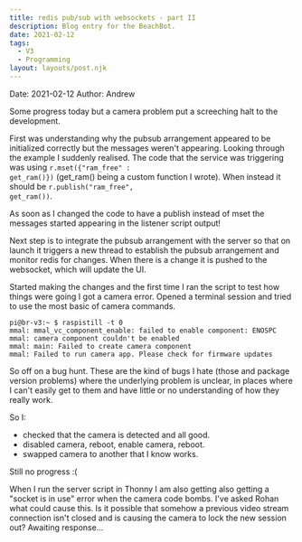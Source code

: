 ```yaml
---
title: redis pub/sub with websockets - part II
description: Blog entry for the BeachBot.
date: 2021-02-12
tags:
  - V3
  - Programming
layout: layouts/post.njk
---
```

Date: 2021-02-12
Author: Andrew

Some progress today but a camera problem put a screeching halt to the development. 

First was understanding why the pubsub arrangement appeared to be initialized correctly but the messages weren't appearing. Looking through the example I suddenly realised. The code that the service was triggering was using <code class="python">r.mset({"ram_free" : get_ram()})</code> (get_ram() being a custom function I wrote). When instead it should be <code  class="python">r.publish("ram_free", get_ram())</code>.

As soon as I changed the code to have a publish instead of mset the messages started appearing in the listener script output!

Next step is to integrate the pubsub arrangement with the server so that on launch it triggers a new thread to establish the pubsub arrangement and monitor redis for changes. When there is a change it is pushed to the websocket, which will update the UI.

Started making the changes and the first time I ran the script to test how things were going I got a camera error. Opened a terminal session and tried to use the most basic of camera commands.
<pre><code class="Bash">pi@br-v3:~ $ raspistill -t 0
mmal: mmal_vc_component_enable: failed to enable component: ENOSPC
mmal: camera component couldn't be enabled
mmal: main: Failed to create camera component
mmal: Failed to run camera app. Please check for firmware updates
</code></pre>

So off on a bug hunt. These are the kind of bugs I hate (those and package version problems) where the  underlying problem is unclear, in places where I can't easily get to them and have little or no understanding of how they really work.

So I:
<UL>
<LI>checked that the camera is detected and all good.</LI>
<LI>disabled camera, reboot, enable camera, reboot.</LI>
<LI>swapped camera to another that I know works.</LI>
</UL>

Still no progress :(

When I run the server script in Thonny I am also getting also getting a "socket is in use" error when the camera code bombs. I've asked Rohan what could cause this. Is it possible that somehow a previous video stream connection isn't closed and is causing the camera to lock the new session out? Awaiting response...


